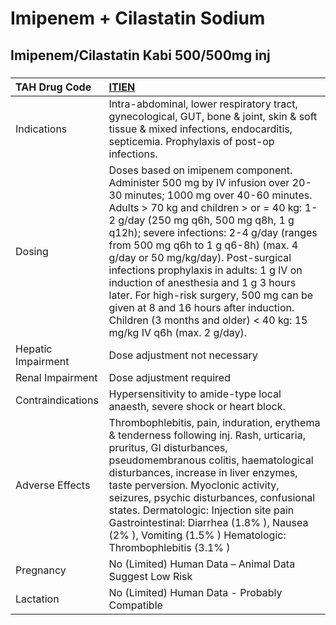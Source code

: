 # Imipenem + Cilastatin Sodium

## Imipenem/Cilastatin Kabi 500/500mg inj

##### 

| TAH Drug Code      | [ITIEN](https://www.tahsda.org.tw/drugs/hissearch.php?drug_code=ITIEN)                                                                                                                                                                                                                                                                                                                                                                                                                                                                                                       |
|:-------------------|:-----------------------------------------------------------------------------------------------------------------------------------------------------------------------------------------------------------------------------------------------------------------------------------------------------------------------------------------------------------------------------------------------------------------------------------------------------------------------------------------------------------------------------------------------------------------------------|
| Indications        | Intra-abdominal, lower respiratory tract, gynecological, GUT, bone & joint, skin & soft tissue & mixed infections, endocarditis, septicemia. Prophylaxis of post-op infections.                                                                                                                                                                                                                                                                                                                                                                                              |
| Dosing             | Doses based on imipenem component. Administer 500 mg by IV infusion over 20-30 minutes; 1000 mg over 40-60 minutes. Adults > 70 kg and children > or = 40 kg: 1-2 g/day (250 mg q6h, 500 mg q8h, 1 g q12h); severe infections: 2-4 g/day (ranges from 500 mg q6h to 1 g q6-8h) (max. 4 g/day or 50 mg/kg/day). Post-surgical infections prophylaxis in adults: 1 g IV on induction of anesthesia and 1 g 3 hours later. For high-risk surgery, 500 mg can be given at 8 and 16 hours after induction. Children (3 months and older) < 40 kg: 15 mg/kg IV q6h (max. 2 g/day). |
| Hepatic Impairment | Dose adjustment not necessary                                                                                                                                                                                                                                                                                                                                                                                                                                                                                                                                                |
| Renal Impairment   | Dose adjustment required                                                                                                                                                                                                                                                                                                                                                                                                                                                                                                                                                     |
| Contraindications  | Hypersensitivity to amide-type local anaesth, severe shock or heart block.                                                                                                                                                                                                                                                                                                                                                                                                                                                                                                   |
| Adverse Effects    | Thrombophlebitis, pain, induration, erythema & tenderness following inj. Rash, urticaria, pruritus, GI disturbances, pseudomembranous colitis, haematological disturbances, increase in liver enzymes, taste perversion. Myoclonic activity, seizures, psychic disturbances, confusional states. Dermatologic: Injection site pain Gastrointestinal: Diarrhea (1.8% ), Nausea (2% ), Vomiting (1.5% ) Hematologic: Thrombophlebitis (3.1% )                                                                                                                                  |
| Pregnancy          | No (Limited) Human Data – Animal Data Suggest Low Risk                                                                                                                                                                                                                                                                                                                                                                                                                                                                                                                       |
| Lactation          | No (Limited) Human Data - Probably Compatible                                                                                                                                                                                                                                                                                                                                                                                                                                                                                                                                |

